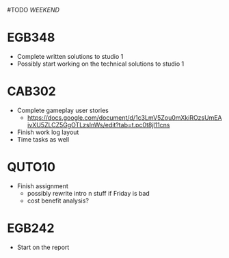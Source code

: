#TODO *WEEKEND*
# EGB348
- Complete written solutions to studio 1
- Possibly start working on the technical solutions to studio 1
# CAB302
- Complete gameplay user stories
	- https://docs.google.com/document/d/1c3LmV5Zou0mXkiROzsUmEAivXU5ZLCZ5GgOTLzsInWs/edit?tab=t.pc0t8jl11cns
- Finish work log layout
- Time tasks as well
# QUTO10
- Finish assignment
	- possibly rewrite intro n stuff if Friday is bad
	- cost benefit analysis?
# EGB242
- Start on the report